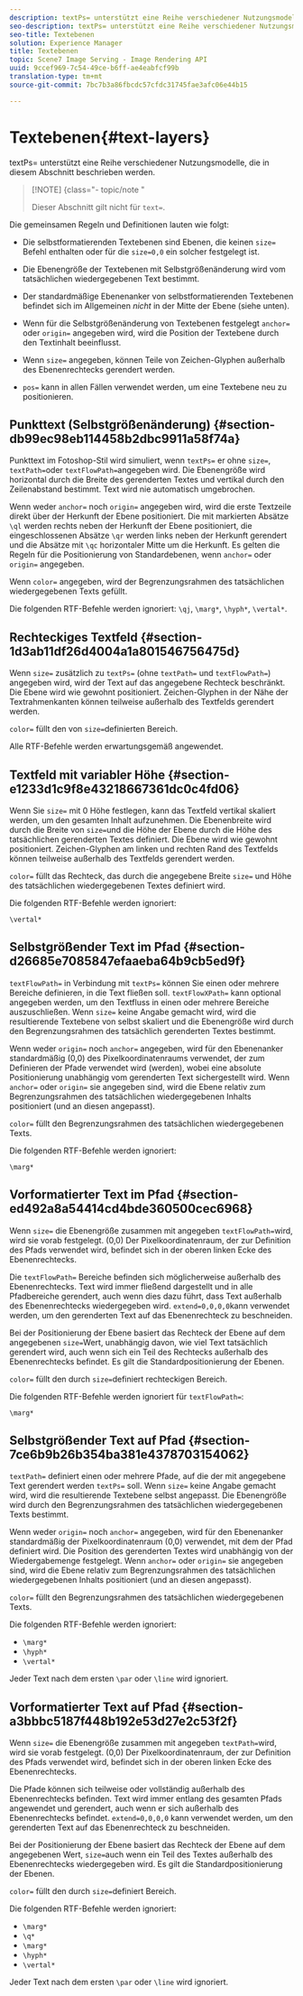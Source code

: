 ```yaml
---
description: textPs= unterstützt eine Reihe verschiedener Nutzungsmodelle, die in diesem Abschnitt beschrieben werden.
seo-description: textPs= unterstützt eine Reihe verschiedener Nutzungsmodelle, die in diesem Abschnitt beschrieben werden.
seo-title: Textebenen
solution: Experience Manager
title: Textebenen
topic: Scene7 Image Serving - Image Rendering API
uuid: 9ccef969-7c54-49ce-b6ff-ae4eabfcf99b
translation-type: tm+mt
source-git-commit: 7bc7b3a86fbcdc57cfdc31745fae3afc06e44b15

---
```



# Textebenen{#text-layers}

textPs= unterstützt eine Reihe verschiedener Nutzungsmodelle, die in diesem Abschnitt beschrieben werden.

>[!NOTE] {class=&quot;- topic/note &quot;
>
>Dieser Abschnitt gilt nicht für `text=`.

Die gemeinsamen Regeln und Definitionen lauten wie folgt:

* Die selbstformatierenden Textebenen sind Ebenen, die keinen `size=` Befehl enthalten oder für die `size=0,0` ein solcher festgelegt ist.

* Die Ebenengröße der Textebenen mit Selbstgrößenänderung wird vom tatsächlichen wiedergegebenen Text bestimmt.
* Der standardmäßige Ebenenanker von selbstformatierenden Textebenen befindet sich im Allgemeinen *nicht* in der Mitte der Ebene (siehe unten).
* Wenn für die Selbstgrößenänderung von Textebenen festgelegt `anchor=` oder `origin=` angegeben wird, wird die Position der Textebene durch den Textinhalt beeinflusst.

* Wenn `size=` angegeben, können Teile von Zeichen-Glyphen außerhalb des Ebenenrechtecks gerendert werden.
* `pos=` kann in allen Fällen verwendet werden, um eine Textebene neu zu positionieren.

## Punkttext (Selbstgrößenänderung) {#section-db99ec98eb114458b2dbc9911a58f74a}

Punkttext im Fotoshop-Stil wird simuliert, wenn `textPs=` er ohne `size=`, `textPath=`oder `textFlowPath=`angegeben wird. Die Ebenengröße wird horizontal durch die Breite des gerenderten Textes und vertikal durch den Zeilenabstand bestimmt. Text wird nie automatisch umgebrochen.

Wenn weder `anchor=` noch `origin=` angegeben wird, wird die erste Textzeile direkt über der Herkunft der Ebene positioniert. Die mit markierten Absätze `\ql` werden rechts neben der Herkunft der Ebene positioniert, die eingeschlossenen Absätze `\qr` werden links neben der Herkunft gerendert und die Absätze mit `\qc` horizontaler Mitte um die Herkunft. Es gelten die Regeln für die Positionierung von Standardebenen, wenn `anchor=` oder `origin=` angegeben.

Wenn `color=` angegeben, wird der Begrenzungsrahmen des tatsächlichen wiedergegebenen Texts gefüllt.

Die folgenden RTF-Befehle werden ignoriert: `\qj`, `\marg*`, `\hyph*`, `\vertal*`.

## Rechteckiges Textfeld {#section-1d3ab11df26d4004a1a801546756475d}

Wenn `size=` zusätzlich zu `textPs=` (ohne `textPath=` und `textFlowPath=`) angegeben wird, wird der Text auf das angegebene Rechteck beschränkt. Die Ebene wird wie gewohnt positioniert. Zeichen-Glyphen in der Nähe der Textrahmenkanten können teilweise außerhalb des Textfelds gerendert werden.

`color=` füllt den von `size=`definierten Bereich.

Alle RTF-Befehle werden erwartungsgemäß angewendet.

## Textfeld mit variabler Höhe {#section-e1233d1c9f8e43218667361dc0c4fd06}

Wenn Sie `size=` mit 0 Höhe festlegen, kann das Textfeld vertikal skaliert werden, um den gesamten Inhalt aufzunehmen. Die Ebenenbreite wird durch die Breite von `size=`und die Höhe der Ebene durch die Höhe des tatsächlichen gerenderten Textes definiert. Die Ebene wird wie gewohnt positioniert. Zeichen-Glyphen am linken und rechten Rand des Textfelds können teilweise außerhalb des Textfelds gerendert werden.

`color=` füllt das Rechteck, das durch die angegebene Breite `size=` und Höhe des tatsächlichen wiedergegebenen Textes definiert wird.

Die folgenden RTF-Befehle werden ignoriert:

`\vertal*`

## Selbstgrößender Text im Pfad {#section-d26685e7085847efaaeba64b9cb5ed9f}

`textFlowPath=` in Verbindung mit `textPs=` können Sie einen oder mehrere Bereiche definieren, in die Text fließen soll. `textFlowXPath=` kann optional angegeben werden, um den Textfluss in einen oder mehrere Bereiche auszuschließen. Wenn `size=` keine Angabe gemacht wird, wird die resultierende Textebene von selbst skaliert und die Ebenengröße wird durch den Begrenzungsrahmen des tatsächlich gerenderten Textes bestimmt.

Wenn weder `origin=` noch `anchor=` angegeben, wird für den Ebenenanker standardmäßig (0,0) des Pixelkoordinatenraums verwendet, der zum Definieren der Pfade verwendet wird (werden), wobei eine absolute Positionierung unabhängig vom gerenderten Text sichergestellt wird. Wenn `anchor=` oder `origin=` sie angegeben sind, wird die Ebene relativ zum Begrenzungsrahmen des tatsächlichen wiedergegebenen Inhalts positioniert (und an diesen angepasst).

`color=` füllt den Begrenzungsrahmen des tatsächlichen wiedergegebenen Texts.

Die folgenden RTF-Befehle werden ignoriert:

`\marg*`

## Vorformatierter Text im Pfad {#section-ed492a8a54414cd4bde360500cec6968}

Wenn `size=` die Ebenengröße zusammen mit angegeben `textFlowPath=`wird, wird sie vorab festgelegt. (0,0) Der Pixelkoordinatenraum, der zur Definition des Pfads verwendet wird, befindet sich in der oberen linken Ecke des Ebenenrechtecks.

Die `textFlowPath=` Bereiche befinden sich möglicherweise außerhalb des Ebenenrechtecks. Text wird immer fließend dargestellt und in alle Pfadbereiche gerendert, auch wenn dies dazu führt, dass Text außerhalb des Ebenenrechtecks wiedergegeben wird. `extend=0,0,0,0`kann verwendet werden, um den gerenderten Text auf das Ebenenrechteck zu beschneiden.

Bei der Positionierung der Ebene basiert das Rechteck der Ebene auf dem angegebenen `size=`Wert, unabhängig davon, wie viel Text tatsächlich gerendert wird, auch wenn sich ein Teil des Rechtecks außerhalb des Ebenenrechtecks befindet. Es gilt die Standardpositionierung der Ebenen.

`color=` füllt den durch `size=`definiert rechteckigen Bereich.

Die folgenden RTF-Befehle werden ignoriert für `textFlowPath=`:

`\marg*`

## Selbstgrößender Text auf Pfad {#section-7ce6b9b26b354ba381e4378703154062}

`textPath=` definiert einen oder mehrere Pfade, auf die der mit angegebene Text gerendert werden `textPs=` soll. Wenn `size=` keine Angabe gemacht wird, wird die resultierende Textebene selbst angepasst. Die Ebenengröße wird durch den Begrenzungsrahmen des tatsächlichen wiedergegebenen Texts bestimmt.

Wenn weder `origin=` noch `anchor=` angegeben, wird für den Ebenenanker standardmäßig der Pixelkoordinatenraum (0,0) verwendet, mit dem der Pfad definiert wird. Die Position des gerenderten Textes wird unabhängig von der Wiedergabemenge festgelegt. Wenn `anchor=` oder `origin=` sie angegeben sind, wird die Ebene relativ zum Begrenzungsrahmen des tatsächlichen wiedergegebenen Inhalts positioniert (und an diesen angepasst).

`color=` füllt den Begrenzungsrahmen des tatsächlichen wiedergegebenen Texts.

Die folgenden RTF-Befehle werden ignoriert:

* `\marg*`
* `\hyph*`
* `\vertal*`

Jeder Text nach dem ersten `\par` oder `\line` wird ignoriert.

## Vorformatierter Text auf Pfad {#section-a3bbbc5187f448b192e53d27e2c53f2f}

Wenn `size=` die Ebenengröße zusammen mit angegeben `textPath=`wird, wird sie vorab festgelegt. (0,0) Der Pixelkoordinatenraum, der zur Definition des Pfads verwendet wird, befindet sich in der oberen linken Ecke des Ebenenrechtecks.

Die Pfade können sich teilweise oder vollständig außerhalb des Ebenenrechtecks befinden. Text wird immer entlang des gesamten Pfads angewendet und gerendert, auch wenn er sich außerhalb des Ebenenrechtecks befindet. `extend=0,0,0,0` kann verwendet werden, um den gerenderten Text auf das Ebenenrechteck zu beschneiden.

Bei der Positionierung der Ebene basiert das Rechteck der Ebene auf dem angegebenen Wert, `size=`auch wenn ein Teil des Textes außerhalb des Ebenenrechtecks wiedergegeben wird. Es gilt die Standardpositionierung der Ebenen.

`color=` füllt den durch `size=`definiert Bereich.

Die folgenden RTF-Befehle werden ignoriert:

* `\marg*`
* `\q*`
* `\marg*`
* `\hyph*`
* `\vertal*`

Jeder Text nach dem ersten `\par` oder `\line` wird ignoriert.
